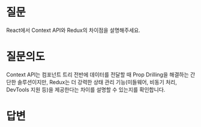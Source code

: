 # 질문
React에서 Context API와 Redux의 차이점을 설명해주세요.

# 질문의도
Context API는 컴포넌트 트리 전반에 데이터를 전달할 때 Prop Drilling을 해결하는 간단한 솔루션이지만, Redux는 더 강력한 상태 관리 기능(미들웨어, 비동기 처리, DevTools 지원 등)을 제공한다는 차이를 설명할 수 있는지를 확인합니다.

# 답변